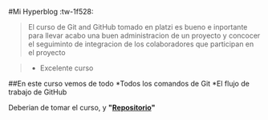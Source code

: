 #Mi Hyperblog :tw-1f528:

>El curso de Git and GitHub tomado en platzi es bueno e inportante para llevar acabo una buen administracion de un proyecto y concocer el seguiminto de integracion de los colaboradores que participan en el proyecto

> - Excelente curso

##En este curso vemos de todo
*Todos los comandos de Git
*El flujo de trabajo de GitHub

Deberian de tomar el curso, y **"[Repositorio](http://https://github.com/RobertoMenVic/HyperBlog "Repositorio")"**




